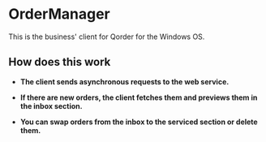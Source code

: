 OrderManager
============

This is the business' client for Qorder for the Windows OS.

How does this work
------------------

* **The client sends asynchronous requests to the web service.**<br>
  
* **If there are new orders, the client fetches them and previews them in the inbox section.**<br>
  
* **You can swap orders from the inbox to the serviced section or delete them.**<br>
